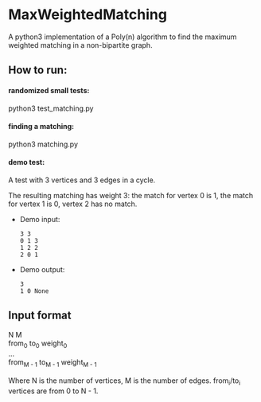 # MaxWeightedMatching
A python3 implementation of a Poly(n) algorithm to find the maximum weighted matching in a non-bipartite graph.

## How to run:
#### randomized small tests:
python3 test_matching.py
#### finding a matching:
python3 matching.py
#### demo test:
A test with 3 vertices and 3 edges in a cycle.

The resulting matching has weight 3: the match for vertex 0 is 1, the match for vertex 1 is 0, vertex 2 has no match.

* Demo input:
  ```
  3 3
  0 1 3
  1 2 2
  2 0 1
  ```

* Demo output:
  ```
  3
  1 0 None
  ```


## Input format
N M  
from<sub>0</sub> to<sub>0</sub> weight<sub>0</sub>  
...  
from<sub>M - 1</sub> to<sub>M - 1</sub> weight<sub>M - 1</sub>  
<EOF>  
Where N is the number of vertices, M is the number of edges. from<sub>i</sub>/to<sub>i</sub> vertices are from 0 to N - 1. 
